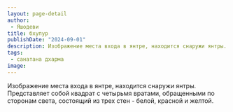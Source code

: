```yaml
---
layout: page-detail
author:
 - Яшодеви
title: бхупур
publishDate: "2024-09-01"
description: Изображение места входа в янтре, находится снаружи янтры. Представляет собой квадрат с четырьмя вратами, обращенными по сторонам света, состоящий из трех стен - белой, красной и желтой.
tags:
 - санатана дхарма
image: 
---
```


Изображение места входа в янтре, находится снаружи янтры. Представляет собой квадрат с четырьмя вратами, обращенными по сторонам света, состоящий из трех стен - белой, красной и желтой.

